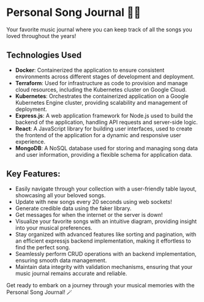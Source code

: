 
# Personal Song Journal 🎵🎤

Your favorite music journal where you can keep track of all the songs you loved throughout the years! 

## Technologies Used

- **Docker**: Containerized the application to ensure consistent environments across different stages of development and deployment.
- **Terraform**: Used for infrastructure as code to provision and manage cloud resources, including the Kubernetes cluster on Google Cloud.
- **Kubernetes**: Orchestrates the containerized application on a Google Kubernetes Engine cluster, providing scalability and management of deployment.
- **Express.js**: A web application framework for Node.js used to build the backend of the application, handling API requests and server-side logic.
- **React**: A JavaScript library for building user interfaces, used to create the frontend of the application for a dynamic and responsive user experience.
- **MongoDB**: A NoSQL database used for storing and managing song data and user information, providing a flexible schema for application data.

## Key Features:
 - Easily navigate through your collection with a user-friendly table layout, showcasing all your beloved songs.
 -  Update with new songs every 20 seconds using web sockets!
 -  Generate credible data using the faker library.
 -  Get messages for when the internet or the server is down!
 -  Visualize your favorite songs with an intuitive diagram, providing insight into your musical preferences.
 -  Stay organized with advanced features like sorting and pagination, with an efficient expressjs backend implementation, making it effortless to find the perfect song.
- Seamlessly perform CRUD operations with an backend implementation, ensuring smooth data management.
-  Maintain data integrity with validation mechanisms, ensuring that your music journal remains accurate and reliable.

Get ready to embark on a journey through your musical memories with the Personal Song Journal! 🪄













